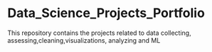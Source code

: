 # Data_Science_Projects_Portfolio
This repository contains the projects related to data collecting, assessing,cleaning,visualizations, analyzing and ML

